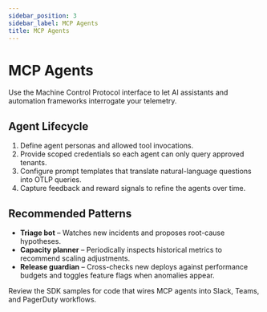 ```yaml
---
sidebar_position: 3
sidebar_label: MCP Agents
title: MCP Agents
---
```


# MCP Agents

Use the Machine Control Protocol interface to let AI assistants and automation frameworks interrogate your telemetry.

## Agent Lifecycle

1. Define agent personas and allowed tool invocations.
2. Provide scoped credentials so each agent can only query approved tenants.
3. Configure prompt templates that translate natural-language questions into OTLP queries.
4. Capture feedback and reward signals to refine the agents over time.

## Recommended Patterns

- **Triage bot** – Watches new incidents and proposes root-cause hypotheses.
- **Capacity planner** – Periodically inspects historical metrics to recommend scaling adjustments.
- **Release guardian** – Cross-checks new deploys against performance budgets and toggles feature flags when anomalies appear.

Review the SDK samples for code that wires MCP agents into Slack, Teams, and PagerDuty workflows.
